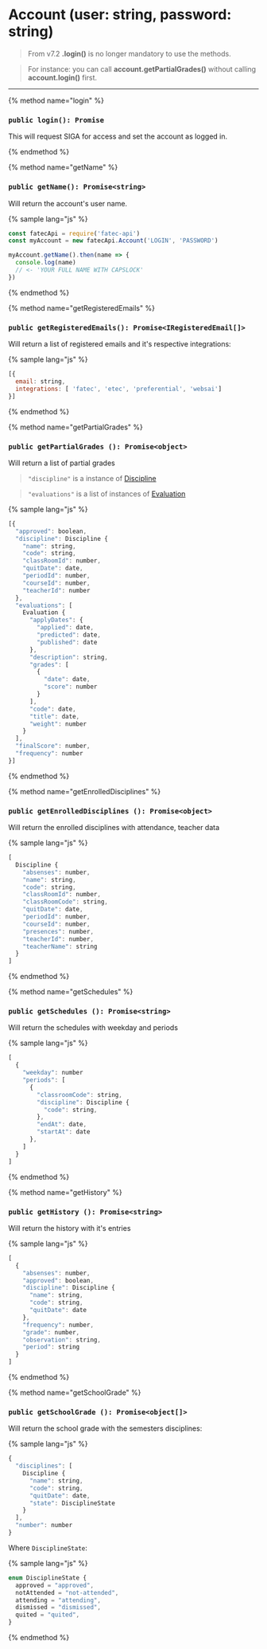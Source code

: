# Account (user: string, password: string)

> From v7.2 **.login()** is no longer mandatory to use the methods.

> For instance: you can call **account.getPartialGrades()** without calling **account.login()** first.

-----

{% method name="login" %}
### `public login(): Promise`

This will request SIGA for access and set the account as logged in.

{% endmethod %}



{% method name="getName" %}
### `public getName(): Promise<string>`

Will return the account's user name.

{% sample lang="js" %}
```js
const fatecApi = require('fatec-api')
const myAccount = new fatecApi.Account('LOGIN', 'PASSWORD')

myAccount.getName().then(name => {
  console.log(name)
  // <- 'YOUR FULL NAME WITH CAPSLOCK'
})
```
{% endmethod %}

{% method name="getRegisteredEmails" %}
### `public getRegisteredEmails(): Promise<IRegisteredEmail[]>`

Will return a list of registered emails and it's respective integrations:

{% sample lang="js" %}
```js
[{
  email: string,
  integrations: [ 'fatec', 'etec', 'preferential', 'websai']
}]
```
{% endmethod %}


{% method name="getPartialGrades" %}
### `public getPartialGrades (): Promise<object>`

Will return a list of partial grades


> `"discipline"` is a instance of [Discipline](/methods/discipline.md)

> `"evaluations"` is a list of instances of [Evaluation](/methods/evaluation.md)

{% sample lang="js" %}
```js
[{
  "approved": boolean,
  "discipline": Discipline {
    "name": string,
    "code": string,
    "classRoomId": number,
    "quitDate": date,
    "periodId": number,
    "courseId": number,
    "teacherId": number
  },
  "evaluations": [
    Evaluation {
      "applyDates": {
        "applied": date,
        "predicted": date,
        "published": date
      },
      "description": string,
      "grades": [
        {
          "date": date,
          "score": number
        }
      ],
      "code": date,
      "title": date,
      "weight": number
    }
  ],
  "finalScore": number,
  "frequency": number
}]
```

{% endmethod %}

{% method name="getEnrolledDisciplines" %}

### `public getEnrolledDisciplines (): Promise<object>`

Will return the enrolled disciplines with attendance, teacher data

{% sample lang="js" %}
```js
[
  Discipline {
    "absenses": number,
    "name": string,
    "code": string,
    "classRoomId": number,
    "classRoomCode": string,
    "quitDate": date,
    "periodId": number,
    "courseId": number,
    "presences": number,
    "teacherId": number,
    "teacherName": string
  }
]
```

{% endmethod %}

{% method name="getSchedules" %}

### `public getSchedules (): Promise<string> `

Will return the schedules with weekday and periods

{% sample lang="js" %}
```js
[
  {
    "weekday": number
    "periods": [
      {
        "classroomCode": string,
        "discipline": Discipline {
          "code": string,
        },
        "endAt": date,
        "startAt": date
      },
    ]
  }
]
```

{% endmethod %}




{% method name="getHistory" %}

### `public getHistory (): Promise<string>`

Will return the history with it's entries

{% sample lang="js" %}
```js
[
  {
    "absenses": number,
    "approved": boolean,
    "discipline": Discipline {
      "name": string,
      "code": string,
      "quitDate": date
    },
    "frequency": number,
    "grade": number,
    "observation": string,
    "period": string
  }
]
```

{% endmethod %}

  


{% method name="getSchoolGrade" %}

### `public getSchoolGrade (): Promise<object[]>`

Will return the school grade with the semesters disciplines:

{% sample lang="js" %}
```js
{
  "disciplines": [
    Discipline {
      "name": string,
      "code": string,
      "quitDate": date,
      "state": DisciplineState
    }
  ],
  "number": number
}
```

Where `DisciplineState`:

{% sample lang="js" %}
```js
enum DisciplineState {
  approved = "approved",
  notAttended = "not-attended",
  attending = "attending",
  dismissed = "dismissed",
  quited = "quited",
}
```

{% endmethod %}
